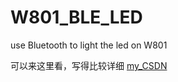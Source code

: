 # W801_BLE_LED
use Bluetooth to light the led on W801

可以来这里看，写得比较详细 [my_CSDN](https://blog.csdn.net/Whdhbd/article/details/131923713)
